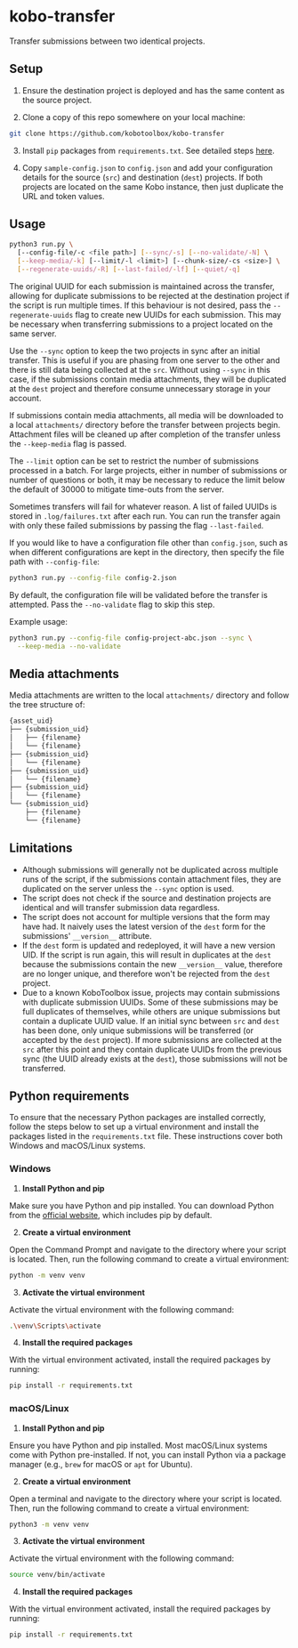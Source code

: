 # kobo-transfer

Transfer submissions between two identical projects.

## Setup

1. Ensure the destination project is deployed and has the same content as the
   source project.

2. Clone a copy of this repo somewhere on your local machine:

```bash
git clone https://github.com/kobotoolbox/kobo-transfer
```

3. Install `pip` packages from `requirements.txt`. See detailed steps
   [here](#python-requirements).

4. Copy `sample-config.json` to `config.json` and add your configuration details
   for the source (`src`) and destination (`dest`) projects. If both projects
   are located on the same Kobo instance, then just duplicate the URL and token
   values.

## Usage

```bash
python3 run.py \
  [--config-file/-c <file path>] [--sync/-s] [--no-validate/-N] \
  [--keep-media/-k] [--limit/-l <limit>] [--chunk-size/-cs <size>] \
  [--regenerate-uuids/-R] [--last-failed/-lf] [--quiet/-q]
```

The original UUID for each submission is maintained across the transfer,
allowing for duplicate submissions to be rejected at the destination project if
the script is run multiple times. If this behaviour is not desired, pass the
`--regenerate-uuids` flag to create new UUIDs for each submission. This may be
necessary when transferring submissions to a project located on the same server.

Use the `--sync` option to keep the two projects in sync after an initial
transfer. This is useful if you are phasing from one server to the other and
there is still data being collected at the `src`. Without using `--sync` in this
case, if the submissions contain media attachments, they will be duplicated at
the `dest` project and therefore consume unnecessary storage in your account.

If submissions contain media attachments, all media will be downloaded to a
local `attachments/` directory before the transfer between projects begin.
Attachment files will be cleaned up after completion of the transfer unless the
`--keep-media` flag is passed.

The `--limit` option can be set to restrict the number of submissions processed
in a batch. For large projects, either in number of submissions or number of
questions or both, it may be necessary to reduce the limit below the default of
30000 to mitigate time-outs from the server.

Sometimes transfers will fail for whatever reason. A list of failed UUIDs is
stored in `.log/failures.txt` after each run. You can run the transfer again
with only these failed submissions by passing the flag `--last-failed`.

If you would like to have a configuration file other than `config.json`, such as
when different configurations are kept in the directory, then specify the file
path with `--config-file`:

```bash
python3 run.py --config-file config-2.json
```

By default, the configuration file will be validated before the transfer is
attempted. Pass the `--no-validate` flag to skip this step.

Example usage:

```bash
python3 run.py --config-file config-project-abc.json --sync \
  --keep-media --no-validate
```

## Media attachments

Media attachments are written to the local `attachments/` directory and follow
the tree structure of:

```bash
{asset_uid}
├── {submission_uid}
│   ├── {filename}
│   └── {filename}
├── {submission_uid}
│   └── {filename}
├── {submission_uid}
│   └── {filename}
├── {submission_uid}
│   └── {filename}
└── {submission_uid}
    ├── {filename}
    └── {filename}
```

## Limitations

- Although submissions will generally not be duplicated across multiple runs of
  the script, if the submissions contain attachment files, they are duplicated
  on the server unless the `--sync` option is used.
- The script does not check if the source and destination projects are identical
  and will transfer submission data regardless.
- The script does not account for multiple versions that the form may have had.
  It naively uses the latest version of the `dest` form for the submissions'
  `__version__` attribute.
- If the `dest` form is updated and redeployed, it will have a new version UID.
  If the script is run again, this will result in duplicates at the `dest`
  because the submissions contain the new `__version__` value, therefore are no
  longer unique, and therefore won't be rejected from the `dest` project.
- Due to a known KoboToolbox issue, projects may contain submissions with
  duplicate submission UUIDs. Some of these submissions may be full duplicates
  of themselves, while others are unique submissions but contain a duplicate
  UUID value. If an initial sync between `src` and `dest` has been done, only
  unique submissions will be transferred (or accepted by the `dest` project). If
  more submissions are collected at the `src` after this point and they contain
  duplicate UUIDs from the previous sync (the UUID already exists at the
  `dest`), those submissions will not be transferred.

## Python requirements

To ensure that the necessary Python packages are installed correctly, follow the
steps below to set up a virtual environment and install the packages listed in
the `requirements.txt` file. These instructions cover both Windows and
macOS/Linux systems.

### Windows

1. **Install Python and pip**

Make sure you have Python and pip installed. You can download Python from the
[official website](https://www.python.org/downloads/), which includes pip by
default.

2. **Create a virtual environment**

Open the Command Prompt and navigate to the directory where your script is
located. Then, run the following command to create a virtual environment:

```sh
python -m venv venv
```

3. **Activate the virtual environment**

Activate the virtual environment with the following command:

```sh
.\venv\Scripts\activate
```

4. **Install the required packages**

With the virtual environment activated, install the required packages by
running:

```sh
pip install -r requirements.txt
```

### macOS/Linux

1. **Install Python and pip**

Ensure you have Python and pip installed. Most macOS/Linux systems come with
Python pre-installed. If not, you can install Python via a package manager
(e.g., `brew` for macOS or `apt` for Ubuntu).

2. **Create a virtual environment**

Open a terminal and navigate to the directory where your script is located.
Then, run the following command to create a virtual environment:

```sh
python3 -m venv venv
```

3. **Activate the virtual environment**

Activate the virtual environment with the following command:

```sh
source venv/bin/activate
```

4. **Install the required packages**

With the virtual environment activated, install the required packages by
running:

```sh
pip install -r requirements.txt
```
